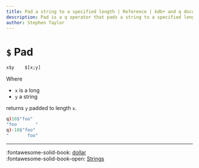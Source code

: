 ```yaml
---
title: Pad a string to a specified length | Reference | kdb+ and q documentation
description: Pad is a q operator that pads a string to a specified length.
author: Stephen Taylor
---
```

# `$` Pad


```txt
x$y    $[x;y]
```

Where 

-   `x` is a long
-   `y` a string

returns `y` padded to length `x`.

```q
q)10$"foo"
"foo       "
q)-10$"foo"
"       foo"
```


----
:fontawesome-solid-book:
[dollar](overloads.md#dollar)
<br>
:fontawesome-solid-book-open:
[Strings](../basics/strings.md)  